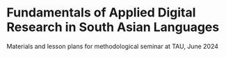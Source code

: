 # Fundamentals of Applied Digital Research in South Asian Languages
Materials and lesson plans for methodological seminar at TAU, June 2024
